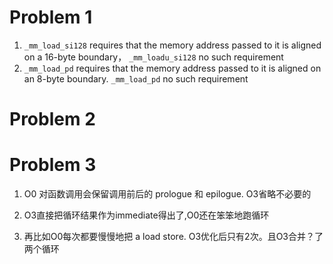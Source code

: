 # Problem 1

1. `_mm_load_si128` requires that the memory address passed to it is aligned on a 16-byte boundary，
`_mm_loadu_si128` no such requirement
2. `_mm_load_pd`  requires that the memory address passed to it is aligned on an 8-byte boundary.
`_mm_load_pd` no such requirement

# Problem 2

# Problem 3

1. O0 对函数调用会保留调用前后的 prologue 和 epilogue. O3省略不必要的

2. O3直接把循环结果作为immediate得出了,O0还在笨笨地跑循环

3. 再比如O0每次都要慢慢地把 a load store. O3优化后只有2次。且O3合并？了两个循环
